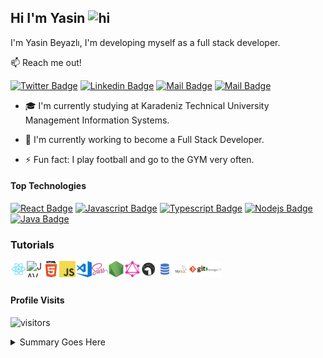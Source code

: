 ## Hi I'm Yasin <img src="https://user-images.githubusercontent.com/1303154/88677602-1635ba80-d120-11ea-84d8-d263ba5fc3c0.gif" width="28px" alt="hi">

I'm Yasin Beyazlı, I'm developing myself as a full stack developer. 

:mailbox: Reach me out!

[![Twitter Badge](https://img.shields.io/badge/-@beyazl_yasin-1ca0f1?style=flat&labelColor=1ca0f1&logo=twitter&logoColor=white&link=https://twitter.com/beyazl_yasin)](https://twitter.com/beyazl_yasin) 
[![Linkedin Badge](https://img.shields.io/badge/-YasinBeyazlı-0e76a8?style=flat&labelColor=0e76a8&logo=linkedin&logoColor=white)](https://www.linkedin.com/in/yasinbeyazli/) 
[![Mail Badge](https://img.shields.io/badge/-@yasin_beyazli-e84393?style=flat&labelColor=e84393&logo=instagram&logoColor=white)](https://instagram.com/yasin_beyazli) 
[![Mail Badge](https://img.shields.io/badge/-yasinbeyazli-c0392b?style=flat&labelColor=c0392b&logo=gmail&logoColor=white)](mailto:yasinbeyazli29@gmail.com)

- 🎓 I'm currently studying at Karadeniz Technical University Management Information Systems.

- 🔭 I'm currently working to become a Full Stack Developer.

- ⚡ Fun fact: I play football and go to the GYM very often.

#### Top Technologies

[![React Badge](https://img.shields.io/badge/-React-61DBFB?style=for-the-badge&labelColor=black&logo=react&logoColor=61DBFB)](#) 
[![Javascript Badge](https://img.shields.io/badge/-Javascript-F0DB4F?style=for-the-badge&labelColor=black&logo=javascript&logoColor=F0DB4F)](#)
[![Typescript Badge](https://img.shields.io/badge/-Typescript-007acc?style=for-the-badge&labelColor=black&logo=typescript&logoColor=007acc)](#) 
[![Nodejs Badge](https://img.shields.io/badge/-Nodejs-3C873A?style=for-the-badge&labelColor=black&logo=node.js&logoColor=3C873A)](#) 
[![Java Badge](https://img.shields.io/badge/-Java-f39c12?style=for-the-badge&labelColor=black&logo=java&logoColor=f39c12)](#)
### Tutorials

<img align="left" alt="React" width="26px" src="https://raw.githubusercontent.com/github/explore/80688e429a7d4ef2fca1e82350fe8e3517d3494d/topics/react/react.png" />

<img align="left" alt="JAVA" width="26px" height="26px" src="https://brandslogos.com/wp-content/uploads/images/large/java-logo-2.png" />

<img align="left" alt="HTML5" width="26px" src="https://raw.githubusercontent.com/github/explore/80688e429a7d4ef2fca1e82350fe8e3517d3494d/topics/html/html.png" />

<img align="left" alt="JavaScript" width="26px" src="https://raw.githubusercontent.com/github/explore/80688e429a7d4ef2fca1e82350fe8e3517d3494d/topics/javascript/javascript.png" />

<img align="left" alt="Visual Studio Code" width="26px" src="https://raw.githubusercontent.com/github/explore/80688e429a7d4ef2fca1e82350fe8e3517d3494d/topics/visual-studio-code/visual-studio-code.png" />

<img align="left" alt="Sass" width="26px" src="https://raw.githubusercontent.com/github/explore/80688e429a7d4ef2fca1e82350fe8e3517d3494d/topics/sass/sass.png" />

<img align="left" alt="Node.js" width="26px" src="https://raw.githubusercontent.com/github/explore/80688e429a7d4ef2fca1e82350fe8e3517d3494d/topics/nodejs/nodejs.png" />

<img align="left" alt="GraphQL" width="26px" src="https://raw.githubusercontent.com/github/explore/80688e429a7d4ef2fca1e82350fe8e3517d3494d/topics/graphql/graphql.png" />

<img align="left" alt="Deno" width="26px" src="https://raw.githubusercontent.com/github/explore/361e2821e2dea67711cde99c9c40ed357061cf27/topics/deno/deno.png" />

<img align="left" alt="SQL" width="26px" src="https://raw.githubusercontent.com/github/explore/80688e429a7d4ef2fca1e82350fe8e3517d3494d/topics/sql/sql.png" />

<img align="left" alt="MySQL" width="26px" src="https://raw.githubusercontent.com/github/explore/80688e429a7d4ef2fca1e82350fe8e3517d3494d/topics/mysql/mysql.png" />

<img align="left" alt="Git" width="26px" src="https://raw.githubusercontent.com/github/explore/80688e429a7d4ef2fca1e82350fe8e3517d3494d/topics/git/git.png" />

<img align="left" alt="MongoDB" width="26px" src="https://raw.githubusercontent.com/github/explore/80688e429a7d4ef2fca1e82350fe8e3517d3494d/topics/mongodb/mongodb.png" />

<br />
<br />

#### Profile Visits 

![visitors](https://komarev.com/ghpvc/?username=yasinbyzli&color=green)
<details>
 <summary>Summary Goes Here</summary>

### Coding Stats
<!--START_SECTION:waka-->
```text
Week: 07 June, 2021 - 14 June, 2021

JavaScript   19 hrs 37 mins  ████████████░░░░░░░░░░░░░   48.00 % 
Java         14 hrs 38 mins  █████████░░░░░░░░░░░░░░░░   35.83 % 
SCSS         4 hrs 19 mins   ██▓░░░░░░░░░░░░░░░░░░░░░░   10.56 % 
JSX          1 hr 45 mins    █░░░░░░░░░░░░░░░░░░░░░░░░   04.29 % 
XML          12 mins         ░░░░░░░░░░░░░░░░░░░░░░░░░   00.49 % 
```
<!--END_SECTION:waka-->


 #### Github Stats

![yasinbyzli's github stats](https://github-readme-stats.vercel.app/api?username=yasinbyzli&count_private=true&theme=tokyonight&hide=contribs,prs)

</details>
